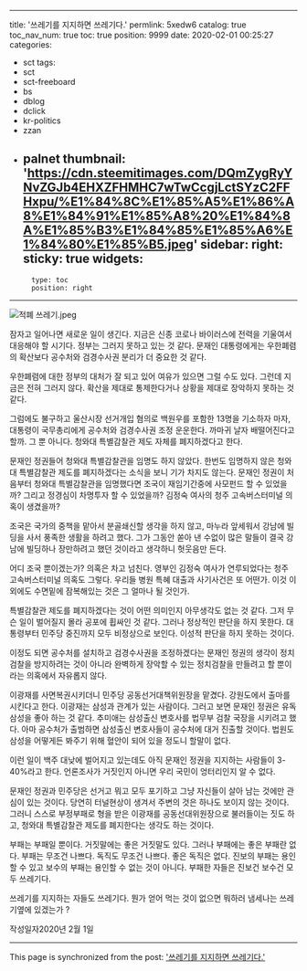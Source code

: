 
---
title: '쓰레기를 지지하면 쓰레기다.'
permlink: 5xedw6
catalog: true
toc_nav_num: true
toc: true
position: 9999
date: 2020-02-01 00:25:27
categories:
- sct
tags:
- sct
- sct-freeboard
- bs
- dblog
- dclick
- kr-politics
- zzan
- palnet
thumbnail: 'https://cdn.steemitimages.com/DQmZygRyYNvZGJb4EHXZFHMHC7wTwCcgjLctSYzC2FFHxpu/%E1%84%8C%E1%85%A5%E1%86%A8%E1%84%91%E1%85%A8%20%E1%84%8A%E1%85%B3%E1%84%85%E1%85%A6%E1%84%80%E1%85%B5.jpeg'
sidebar:
    right:
        sticky: true
widgets:
    -
        type: toc
        position: right
---


![적폐 쓰레기.jpeg](https://cdn.steemitimages.com/DQmZygRyYNvZGJb4EHXZFHMHC7wTwCcgjLctSYzC2FFHxpu/%E1%84%8C%E1%85%A5%E1%86%A8%E1%84%91%E1%85%A8%20%E1%84%8A%E1%85%B3%E1%84%85%E1%85%A6%E1%84%80%E1%85%B5.jpeg)

잠자고 일어나면 새로운 일이 생긴다. 지금은 신종 코로나 바이러스에 전력을 기울여서 대응해야 할 시기다. 정부는 그러지 못하고 있는 것 같다. 문재인 대통령에게는 우한폐렴의 확산보다 공수처와 검경수사권 분리가 더 중요한 것 같다.

우한폐렴에 대한 정부의 대처가 잘 되고 있어 여유가 있으면 그럴 수도 있다. 그런데 지금은 전혀 그러지 않다. 확산을 제대로 통제한다거나 상황을 제대로 장악하지 못하는 것 같다.

그럼에도 불구하고 울산시장 선거개입 혐의로 백원우를 포함한 13명을 기소하자 마자, 대통령이 국무총리에게 공수처와 검경수사권 조정 운운한다. 까마귀 날자 배떨어진다고 할까. 그 뿐 아니다. 청와대 특별감찰관 제도 자체를 폐지하겠다고 한다.

문재인 정권들어 청와대 특별감찰관을 임명도 하지 않았다. 한번도 임명하지 않은 청와대 특별감찰관 제도를 폐지하겠다는 소식을 보니 기가 차지도 않는다. 문재인 정권이 처음부터 청와대 특별감찰관을 임명했다면 조국이 재임기간중에 사모펀드 할 수 있었을까? 그리고 정경심이 차명투자 할 수 있었을까? 김정숙 여사의 청주 고속버스터미널 의혹이 생겼을까?

조국은 국가의 중책을 맡아서 분골쇄신할 생각을 하지 않고, 마누라 앞세워서 강남에 빌딩을 사서 풍족한 생활을 하려고 했다. 그가 그동안 쏟아 낸 수없이 많은 말들이 결국 강남에 빌딩하나 장만하려고 했던 것이라고 생각하니 헛웃음만 든다.

어디 조국 뿐이겠는가? 의혹은 차고 넘친다. 영부인 김정숙 여사가 연루되었다는 청주 고속버스터미널 의혹도 그렇다. 우리들 병원 특혜 대출과 사기사건은 또 어떤가. 이것 이외에도 수면밑에 잠복해있는 것은 그 얼마나 될 것인가.

특별감찰관 제도를 폐지하겠다는 것이 어떤 의미인지 아무생각도 없는 것 같다. 그저 무슨 일이 벌어질지 몰라 공포에 휩싸인 것 같다. 그러나 정상적인 판단을 하지 못한다. 대통령부터 민주당 중진까지 모두 비정상으로 보인다. 이성적 판단을 하지 못하는 것이다.

이정도 되면 공수처를 설치하고 검경수사권을 조정하겠다는 문재인 정권의 생각이 정치검찰을 방지하려는 것이 아니라 완벽하게 장악할 수 있는 정치검찰을 만들려고 할 뿐이라는 의혹에서 자유롭지 않다.

이광재를 사면복권시키더니 민주당 공동선거대책위원장을 맡겼다. 강원도에서 출마를 시킨다고 한다. 이광재는 삼성과 관계가 있는 사람이다. 그러고 보면 문재인 정권은 유독 삼성을 좋아 하는 것 같다. 추미애는 삼성출신 변호사를 법무부 검찰 국장을 시키려고 했다. 아마 공수처가 출범하면 삼성출신 변호사들이 공수처에 대거 진출할 것이다. 법원도 삼성을 어떻게든 봐주기 위해 혈안이 되어 있을 정도니 할말이 없다.

이런 일이 백주 대낮에 벌어지고 있는데도 아직 문재인 정권을 지지하는 사람들이 3-40%라고 한다. 언론조사가 거짓인지 아니면 우리 국민이 엉터리인지 알 수 없다.

문재인 정권과 민주당은 선거고 뭐고 모두 포기하고 그냥 자신들이 살아 남는 것에만 관심이 있는 것이다. 당연히 터널현상이 생겨서 주변의 것은 하나도 보이지 않는 것이다. 그러니 스스로 부정부패로 형을 받은 이광재를 공동선대위원장으로 불러들이는 짓도 하고, 청와대 특별감찰관 제도를 폐지한다는 생각도 하는 것이다.

부패는 부패일 뿐이다. 거짓말에는 좋은 거짓말도 있다. 그러나 부패에는 좋은 부패란 없다. 부패는 무조건 나쁘다. 독직도 무조건 나쁘다. 좋은 독직은 없다. 진보의 부패는 용인할 수 있고 보수의 부패는 용인할 수 없는 것이 아니다. 부패한 자들은 진보건 보수건 모두 쓰레기다.

쓰레기를 지지하는 자들도 쓰레기다. 뭔가 얻어 먹는 것이 없으면 뭐하러 냄세나는 쓰레기옆에 있겠는가 ?

작성일자2020년 2월 1일

- - -

This page is synchronized from the post: ['쓰레기를 지지하면 쓰레기다.'](https://steemit.com/@oldstone/5xedw6)
